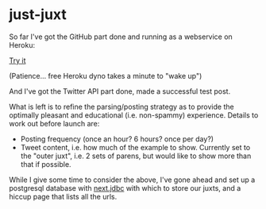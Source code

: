 # just-juxt

So far I've got the GitHub part done and running as a webservice on Heroku:

[Try it](https://just-juxt.herokuapp.com/)

(Patience... free Heroku dyno takes a minute to "wake up")

And I've got the Twitter API part done, made a successful test post.

What is left is to refine the parsing/posting strategy as to provide the optimally pleasant and educational (i.e. non-spammy) experience. Details to work out before launch are:

* Posting frequency (once an hour? 6 hours? once per day?)
* Tweet content, i.e. how much of the example to show. Currently set to the "outer juxt", i.e. 2 sets of parens, but would like to show more than that if possible.

While I give some time to consider the above, I've gone ahead and set up a postgresql database with [next.jdbc](https://github.com/seancorfield/next-jdbc/) with which to store our juxts, and a hiccup page that lists all the urls.
